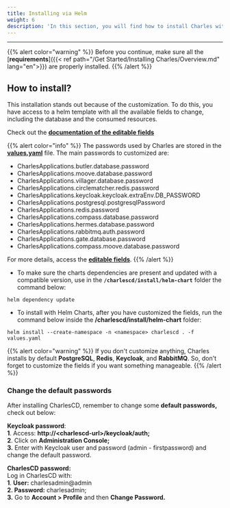 ```yaml
---
title: Installing via Helm
weight: 6
description: 'In this section, you will find how to install Charles with Helm.'
---
```


---

{{% alert color="warning" %}}
Before you continue, make sure all the [**requirements**]({{< ref path="/Get Started/Installing Charles/Overview.md" lang="en">}}) are properly installed.
{{% /alert %}}

## **How to install?** 

This installation stands out because of the customization. To do this, you have access to a helm template with all the available fields to change, including the database and the consumed resources.

Check out the [**documentation of the editable fields**](https://github.com/ZupIT/charlescd/tree/master/install/helm-chart) 

{{% alert color="info" %}}
The passwords used by Charles are stored in the [**values.yaml**](https://github.com/ZupIT/charlescd/blob/main/install/helm-chart/values.yaml) file.  The main passwords to customized are:

* CharlesApplications.butler.database.password
* CharlesApplications.moove.database.password
* CharlesApplications.villager.database.password
* CharlesApplications.circlematcher.redis.password
* CharlesApplications.keycloak.keycloak.extraEnv.DB_PASSWORD
* CharlesApplications.postgresql.postgresqlPassword
* CharlesApplications.redis.password
* CharlesApplications.compass.database.password
* CharlesApplications.hermes.database.password
* CharlesApplications.rabbitmq.auth.password
* CharlesApplications.gate.database.password
* CharlesApplications.compass.moove.database.password

For more details, access the  [**editable fields**](https://github.com/ZupIT/charlescd/tree/master/install/helm-chart). 
{{% /alert %}}

- To make sure the charts dependencies are present and updated with a compatible version, use in the **`/charlescd/install/helm-chart`** folder the command below:  
 
```text
helm dependency update
```

- To install with Helm Charts,  after you have customized the fields, run the command below inside the **/charlescd/install/helm-chart** folder: 

```
helm install --create-namespace -n <namespace> charlescd . -f values.yaml
```

{{% alert color="warning" %}}
If you don't customize anything, Charles installs by default **PostgreSQL**, **Redis**, **Keycloak**, and **RabbitMQ**.  So, don't forget to customize the fields if you want something manageable. 
{{% /alert %}}

### **Change the default passwords**

After installing CharlesCD, remember to change some **default passwords,** check out below:

**Keycloak password**:   
**1**. Access: **http://&lt;charlescd-url&gt;/keycloak/auth;**  
**2**. Click on **Administration Console;**   
**3.** Enter with Keycloak user and password \(admin - firstpassword\) and change the default password.  


**CharlesCD password:**   
Log in CharlesCD with:  
**1**. **User:** charlesadmin@admin  
**2. Password:** charlesadmin;  
**3.** Go to **Account &gt; Profile** and then **Change Password.**